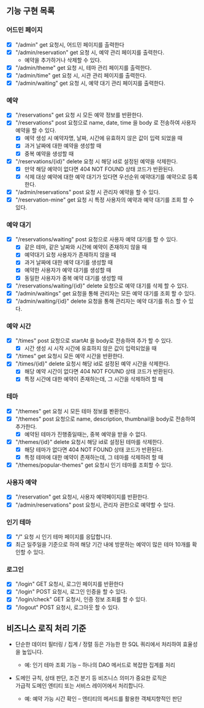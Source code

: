 ## 기능 구현 목록

### 어드민 페이지
- [x] "/admin" get 요청시, 어드민 페이지를 출력한다
- [x] "/admin/reservation" get 요청 시, 예약 관리 페이지를 출력한다.
    - 예약을 추가하거나 삭제할 수 있다.
- [x] "/admin/theme" get 요청 시, 테마 관리 페이지를 출력한다.
- [x] "/admin/time" get 요청 시, 시관 관리 페이지를 출력한다.
- [x] "/admin/waiting" get 요청 시, 예약 대기 관리 페이지를 출력한다.

### 예약
- [x] "/reservations" get 요청 시 모든 예약 정보를 반환한다.
- [x] "/reservations" post 요청으로 name, date, time 을 body 로 전송하여 사용자 예약을 할 수 있다.
    - [x] 예약 생성 시 예약자명, 날짜, 시간에 유효하지 않은 값이 입력 되었을 때
    - [x] 과거 날짜에 대한 예약을 생성할 때
    - [x] 중복 예약을 생성할 때
- [x] "/reservations/{id}" delete 요청 시 해당 id로 설정된 예약을 삭제한다.
    - [x] 만약 해당 예약이 없다면 404 NOT FOUND 상태 코드가 반환된다.
    - [x] 삭제 대상 예약에 대한 예약 대기가 있다면 우선순위 예약대기를 예약으로 등록한다.
- [x] "/admin/reservations" post 요청 시 관리자 예약을 할 수 있다.
- [x] "/reservation-mine" get 요청 시 특정 사용자의 예약과 예약 대기를 조회 할 수 있다.

### 예약 대기
- [x] "/reservations/waiting" post 요청으로 사용자 예약 대기를 할 수 있다.
  - [x] 같은 테마, 같은 날짜와 시간에 예약이 존재하지 않을 때
  - [x] 예약대기 요청 사용자가 존재하지 않을 때
  - [x] 과거 날짜에 대한 예약 대기를 생성할 때
  - [x] 예약한 사용자가 예약 대기를 생성할 때
  - [x] 동일한 사용자가 중복 예약 대기를 생성할 때
- [x] "/reservations/waiting/{id}" delete 요청으로 예약 대기를 삭제 할 수 있다.
- [x] "/admin/waitings" get 요청을 통해 관리자는 모든 예약 대기를 조회 할 수 있다.
- [x] "/admin/waiting/{id}" delete 요청을 통해 관리자는 예약 대기를 취소 할 수 있다.

### 예약 시간
- [x] "/times" post 요청으로 startAt 을 body로 전송하여 추가 할 수 있다.
    - [x] 시간 생성 시 시작 시간에 유효하지 않은 값이 입력되었을 때
- [x] "/times" get 요청시 모든 예약 시간을 반환한다.
- [x] "/times/{id}" delete 요청시 해당 id로 설정된 예약 시간을 삭제한다.
    - [x] 해당 예약 시간이 없다면 404 NOT FOUND 상태 코드가 반환된다.
    - [x] 특정 시간에 대한 예약이 존재하는데, 그 시간을 삭제하려 할 때

### 테마
- [x] "/themes" get 요청 시 모든 테마 정보를 봔환한다.
- [x] "/themes" post 요청으로 name, description, thumbnail을 body로 전송하여 추가한다.
    - [x] 예약된 테마가 진행중일때는, 중복 예약을 받을 수 없다.
- [x] "/themes/{id}" delete 요청시 해당 id로 설정된 테마를 삭제한다.
    - [x] 해당 테마가 없다면 404 NOT FOUND 상태 코드가 반환된다.
    - [x] 특정 테마에 대한 예약이 존재하는데, 그 테마를 삭제하려 할 때
- [x] "/themes/popular-themes" get 요청시 인기 테마를 조회할 수 있다.

### 사용자 예약
- [x] "/reservation" get 요청시, 사용자 예약페이지를 반환한다.
- [x] "/admin/reservations" post 요청시, 관리자 권한으로 예약할 수 있다.

### 인기 테마
- [x] "/" 요청 시 인기 테마 페이지를 응답합니다.
- [x] 최근 일주일을 기준으로 하여 해당 기간 내에 방문하는 예약이 많은 테마 10개를 확인할 수 있다.

### 로그인
- [x] "/login" GET 요청시, 로그인 페이지를 반환한다
- [x] "/login" POST 요청시, 로그인 인증을 할 수 있다.
- [x] "/login/check" GET 요청시, 인증 정보 조회를 할 수 있다.
- [x] "/logout" POST 요청시, 로그아웃 할 수 있다.

## 비즈니스 로직 처리 기준
- 단순한 데이터 필터링 / 집계 / 정렬 등은 가능한 한 SQL 쿼리에서 처리하여 효율성을 높입니다.
    - 예: 인기 테마 조회 기능 – 하나의 DAO 메서드로 복잡한 집계를 처리

- 도메인 규칙, 상태 판단, 조건 분기 등 비즈니스 의미가 중요한 로직은  
  가급적 도메인 엔티티 또는 서비스 레이어에서 처리합니다.
    - 예: 예약 가능 시간 확인 – 엔티티의 메서드를 활용한 객체지향적인 판단



